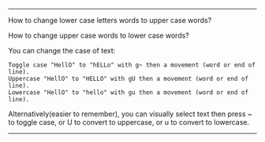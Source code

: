 ------------------------------------------------------------
How to change lower case letters words to upper case words? 

How to change upper case words to lower case words?

You can change the case of text:

    Toggle case "HellO" to "hELLo" with g~ then a movement (word or end of line). 
    Uppercase "HellO" to "HELLO" with gU then a movement (word or end of line). 
    Lowercase "HellO" to "hello" with gu then a movement (word or end of line). 
    
Alternatively(easier to remember), you can visually select text then press ~ to toggle case, or U to convert to uppercase, or u to convert to lowercase. 

------------------------------------------------------------


